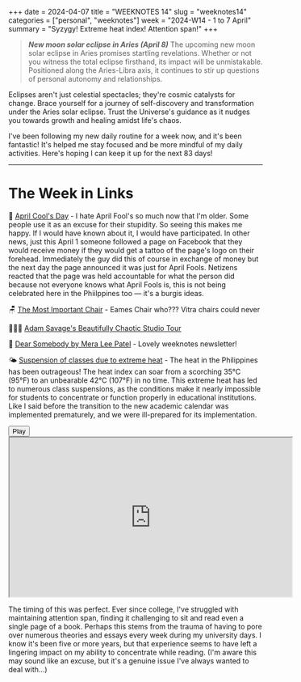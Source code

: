 +++
date = 2024-04-07
title = "WEEKNOTES 14"
slug = "weeknotes14"
categories = ["personal", "weeknotes"]
week = "2024-W14 - 1 to 7 April"
summary = "Syzygy! Extreme heat index! Attention span!"
+++

> ***New moon solar eclipse in Aries (April 8)***
> The upcoming new moon solar eclipse in Aries promises startling revelations. Whether or not you witness the total eclipse firsthand, its impact will be unmistakable. Positioned along the Aries-Libra axis, it continues to stir up questions of personal autonomy and relationships.

Eclipses aren't just celestial spectacles; they're cosmic catalysts for change. Brace yourself for a journey of self-discovery and transformation under the Aries solar eclipse. Trust the Universe's guidance as it nudges you towards growth and healing amidst life's chaos.

I've been following my new daily routine for a week now, and it's been fantastic! It's helped me stay focused and be more mindful of my daily activities. Here's hoping I can keep it up for the next 83 days!

---

# The Week in Links

🤡 [April Cool's Day](https://www.aprilcools.club/) - I hate April Fool's so much now that I'm older. Some people use it as an excuse for their stupidity. So seeing this makes me happy. If I would have known about it, I would have participated. In other news, just this April 1 someone followed a page on Facebook that they would receive money if they would get a tattoo of the page's logo on their forehead. Immediately the guy did this of course in exchange of money but the next day the page announced it was just for April Fools. Netizens reacted that the page was held accountable for what the person did because not everyone knows what April Fools is, this is not being celebrated here in the Phiilppines too — it's a burgis ideas.

🪑 [The Most Important Chair](https://www.instagram.com/p/C5I3sRfB5pl/) - Eames Chair who??? Vitra chairs could never

👨🏼‍🔬 [Adam Savage's Beautifully Chaotic Studio Tour](https://www.youtube.com/watch?v=sT1Ie7fw478)

📰 [Dear Somebody by Mera Lee Patel](https://meeraleepatel.substack.com/) - Lovely weeknotes newsletter!

🌤️ [Suspension of classes due to extreme heat](https://www.sunstar.com.ph/cebu/cebu-lgus-suspend-face-to-face-classes-due-to-intense-heat) - The heat in the Philippines has been outrageous! The heat index can soar from a scorching 35°C (95°F) to an unbearable 42°C (107°F) in no time. This extreme heat has led to numerous class suspensions, as the conditions make it nearly impossible for students to concentrate or function properly in educational institutions. Like I said before the transition to the new academic calendar was implemented prematurely, and we were ill-prepared for its implementation.

<lite-youtube videoid="vYaNiC4kchg" style="background-image: url(&quot;https://i.ytimg.com/vi/vYaNiC4kchg/hqdefault.jpg&quot;);" class="lyt-activated"><button type="button" class="lty-playbtn"><span class="lyt-visually-hidden">Play</span></button><iframe width="560" height="315" title="Play" allow="accelerometer; autoplay; encrypted-media; gyroscope; picture-in-picture" allowfullscreen="" src="https://www.youtube-nocookie.com/embed/vYaNiC4kchg?autoplay"></iframe></lite-youtube>

The timing of this was perfect. Ever since college, I've struggled with maintaining attention span, finding it challenging to sit and read even a single page of a book. Perhaps this stems from the trauma of having to pore over numerous theories and essays every week during my university days. I know it's been five or more years, but that experience seems to have left a lingering impact on my ability to concentrate while reading. (I'm aware this may sound like an excuse, but it's a genuine issue I've always wanted to deal with...)